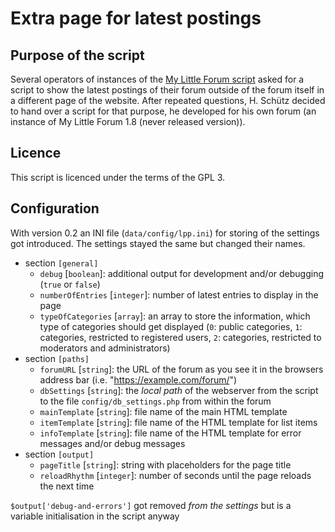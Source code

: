 # Extra page for latest postings

## Purpose of the script

Several operators of instances of the [My Little Forum script](https://mylittleforum.net/) asked for a script to show the latest postings of their forum outside of the forum itself in a different page of the website. After repeated questions, H. Schütz decided to hand over a script for that purpose, he developed for his own forum (an instance of My Little Forum 1.8 (never released version)).

## Licence

This script is licenced under the terms of the GPL 3.

## Configuration

With version 0.2 an INI file (`data/config/lpp.ini`) for storing of the settings got introduced. The settings stayed the same but changed their names.

- section `[general]`
    - `debug` [`boolean`]: additional output for development and/or debugging (`true` or `false`)
    - `numberOfEntries` [`integer`]: number of latest entries to display in the page
    - `typeOfCategories` [`array`]: an array to store the information, which type of categories should get displayed (`0`: public categories, `1`: categories, restricted to registered users, `2`: categories, restricted to moderators and administrators)
- section `[paths]`
    - `forumURL` [`string`]: the URL of the forum as you see it in the browsers address bar (i.e. "https://example.com/forum/")
    - `dbSettings` [`string`]: the *local path* of the webserver from the script to the file `config/db_settings.php` from within the forum
    - `mainTemplate` [`string`]: file name of the main HTML template
    - `itemTemplate` [`string`]: file name of the HTML template for list items
    - `infoTemplate` [`string`]: file name of the HTML template for error messages and/or debug messages
- section `[output]`
    - `pageTitle` [`string`]: string with placeholders for the page title
    - `reloadRhythm` [`integer`]: number of seconds until the page reloads the next time

`$output['debug-and-errors']` got removed *from the settings* but is a variable initialisation in the script anyway
